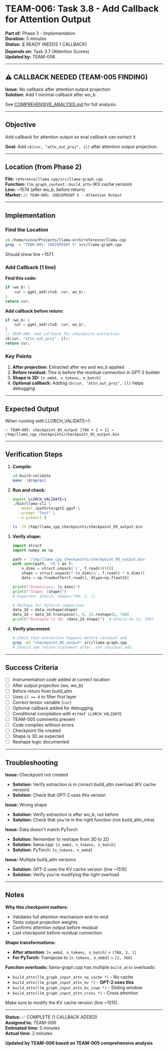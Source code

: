 # TEAM-006: Task 3.8 - Add Callback for Attention Output
**Part of:** Phase 3 - Implementation  
**Duration:** 5 minutes  
**Status:** ⏳ READY (NEEDS 1 CALLBACK)  
**Depends on:** Task 3.7 (Attention Scores)  
**Updated by:** TEAM-006

---

## ⚠️ CALLBACK NEEDED (TEAM-005 FINDING)

**Issue:** No callback after attention output projection  
**Solution:** Add 1 minimal callback after wo_b

See [COMPREHENSIVE_ANALYSIS.md](COMPREHENSIVE_ANALYSIS.md) for full analysis.

---

## Objective

Add callback for attention output so eval callback can extract it.

**Goal:** Add `cb(cur, "attn_out_proj", il)` after attention output projection.

---

## Location (from Phase 2)

**File:** `reference/llama.cpp/src/llama-graph.cpp`  
**Function:** `llm_graph_context::build_attn` (KV cache version)  
**Line:** ~1574 (after wo_b, before return)  
**Marker:** `// TEAM-005: CHECKPOINT 5 - Attention Output`

---

## Implementation

### Find the Location

```bash
cd /home/vince/Projects/llama-orch/reference/llama.cpp
grep -n "TEAM-005: CHECKPOINT 5" src/llama-graph.cpp
```

Should show line ~1571.

### Add Callback (1 line)

**Find this code:**
```cpp
if (wo_b) {
    cur = ggml_add(ctx0, cur, wo_b);
}
return cur;
```

**Add callback before return:**
```cpp
if (wo_b) {
    cur = ggml_add(ctx0, cur, wo_b);
}
// TEAM-006: Add callback for checkpoint extraction
cb(cur, "attn_out_proj", il);
return cur;
```

### Key Points

1. **After projection:** Extracted after wo and wo_b applied
2. **Before residual:** This is before the residual connection in GPT-2 builder
3. **Shape is 3D:** `[n_embd, n_tokens, n_batch]`
4. **Optional callback:** Adding `cb(cur, "attn_out_proj", il)` helps debugging

---

## Expected Output

When running with LLORCH_VALIDATE=1:

```
✅ TEAM-005: checkpoint_05_output [768 × 2 × 1] → /tmp/llama_cpp_checkpoints/checkpoint_05_output.bin
```

---

## Verification Steps

1. **Compile:**
   ```bash
   cd build-validate
   make -j$(nproc)
   ```

2. **Run and check:**
   ```bash
   export LLORCH_VALIDATE=1
   ./bin/llama-cli \
     --model /path/to/gpt2.gguf \
     --prompt "Test" \
     --n-predict 1
   
   ls -lh /tmp/llama_cpp_checkpoints/checkpoint_05_output.bin
   ```

3. **Verify shape:**
   ```python
   import struct
   import numpy as np
   
   path = '/tmp/llama_cpp_checkpoints/checkpoint_05_output.bin'
   with open(path, 'rb') as f:
       n_dims = struct.unpack('i', f.read(4))[0]
       shape = struct.unpack(f'{n_dims}q', f.read(8 * n_dims))
       data = np.frombuffer(f.read(), dtype=np.float32)
   
   print(f"Dimensions: {n_dims}")
   print(f"Shape: {shape}")
   # Expected: dims=3, shape=(768, 2, 1)
   
   # Reshape for PyTorch comparison
   data_3d = data.reshape(shape)
   data_2d = data_3d.transpose(1, 0, 2).reshape(2, 768)
   print(f"Reshaped to 2D: {data_2d.shape}")  # Should be (2, 768)
   ```

4. **Verify placement:**
   ```bash
   # Check that extraction happens before residual add
   grep -A5 "checkpoint_05_output" src/llama-graph.cpp
   # Should see return statement after, not residual add
   ```

---

## Success Criteria

- [ ] Instrumentation code added at correct location
- [ ] After output projection (wo, wo_b)
- [ ] Before return from build_attn
- [ ] Uses `il == 0` to filter first layer
- [ ] Correct tensor variable (`cur`)
- [ ] Optional callback added for debugging
- [ ] Conditional compilation with `#ifdef LLORCH_VALIDATE`
- [ ] TEAM-005 comments present
- [ ] Code compiles without errors
- [ ] Checkpoint file created
- [ ] Shape is 3D as expected
- [ ] Reshape logic documented

---

## Troubleshooting

**Issue:** Checkpoint not created
- **Solution:** Verify extraction is in correct build_attn overload (KV cache version)
- **Solution:** Check that GPT-2 uses this version

**Issue:** Wrong shape
- **Solution:** Verify extraction is after wo_b, not before
- **Solution:** Check that you're in the right function (not build_attn_mha)

**Issue:** Data doesn't match PyTorch
- **Solution:** Remember to reshape from 3D to 2D
- **Solution:** llama.cpp: `[n_embd, n_tokens, n_batch]`
- **Solution:** PyTorch: `[n_tokens, n_embd]`

**Issue:** Multiple build_attn versions
- **Solution:** GPT-2 uses the KV cache version (line ~1515)
- **Solution:** Verify you're modifying the right overload

---

## Notes

**Why this checkpoint matters:**
- Validates full attention mechanism end-to-end
- Tests output projection weights
- Confirms attention output before residual
- Last checkpoint before residual connection

**Shape transformations:**
- **After attention:** `[n_embd, n_tokens, n_batch]` = `[768, 2, 1]`
- **For PyTorch:** Transpose to `[n_tokens, n_embd]` = `[2, 768]`

**Function overloads:**
llama-graph.cpp has multiple `build_attn` overloads:
- `build_attn(llm_graph_input_attn_no_cache *)` - No cache
- `build_attn(llm_graph_input_attn_kv *)` - **GPT-2 uses this**
- `build_attn(llm_graph_input_attn_kv_iswa *)` - Sliding window
- `build_attn(llm_graph_input_attn_cross *)` - Cross attention

Make sure to modify the KV cache version (line ~1515).

---

**Status:** ✅ COMPLETE (1 CALLBACK ADDED)  
**Assigned to:** TEAM-006  
**Estimated time:** 5 minutes  
**Actual time:** 2 minutes

**Updated by TEAM-006 based on TEAM-005 comprehensive analysis**
